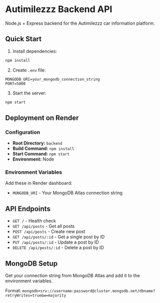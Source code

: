 # Autimilezzz Backend API

Node.js + Express backend for the Autimilezzz car information platform.

## Quick Start

1. Install dependencies:
```bash
npm install
```

2. Create `.env` file:
```env
MONGODB_URI=your_mongodb_connection_string
PORT=5000
```

3. Start the server:
```bash
npm start
```

## Deployment on Render

### Configuration
- **Root Directory:** `backend`
- **Build Command:** `npm install`
- **Start Command:** `npm start`
- **Environment:** Node

### Environment Variables
Add these in Render dashboard:
- `MONGODB_URI` - Your MongoDB Atlas connection string

## API Endpoints

- `GET /` - Health check
- `GET /api/posts` - Get all posts
- `POST /api/posts` - Create new post
- `GET /api/posts/:id` - Get a single post by ID
- `PUT /api/posts/:id` - Update a post by ID
- `DELETE /api/posts/:id` - Delete a post by ID

## MongoDB Setup

Get your connection string from MongoDB Atlas and add it to the environment variables.

Format: `mongodb+srv://username:password@cluster.mongodb.net/dbname?retryWrites=true&w=majority`
